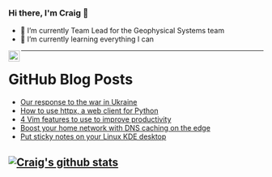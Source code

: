 ### Hi there, I'm Craig 👋

<!--
**CraigTeelFugro/CraigTeelFugro** is a ✨ _special_ ✨ repository because its `README.md` (this file) appears on your GitHub profile.

Here are some ideas to get you started:
-->

- 🔭 I’m currently Team Lead for the Geophysical Systems team
- 🌱 I’m currently learning everything I can

[<img align="left" alt="Craig Teel | LinkedIn" width="22px" src="https://cdn.jsdelivr.net/npm/simple-icons@v3/icons/linkedin.svg" />][linkedin]

---

# GitHub Blog Posts

<!-- BLOG-POST-LIST:START -->
- [Our response to the war in Ukraine](https://github.blog/2022-03-02-our-response-to-the-war-in-ukraine/)
- [How to use httpx, a web client for Python](https://opensource.com/article/22/3/python-httpx)
- [4 Vim features to use to improve productivity](https://opensource.com/article/22/3/vim-features-productivity)
- [Boost your home network with DNS caching on the edge](https://opensource.com/article/22/3/dns-caching-edge)
- [Put sticky notes on your Linux KDE desktop](https://opensource.com/article/22/2/sticky-notes-linux-kde)
<!-- BLOG-POST-LIST:END -->

## [![Craig's github stats](https://github-readme-stats.vercel.app/api?username=craigteelfugro)](https://github.com/anuraghazra/github-readme-stats)


[linkedin]: https://linkedin.com/in/craig-teel-b8786771

